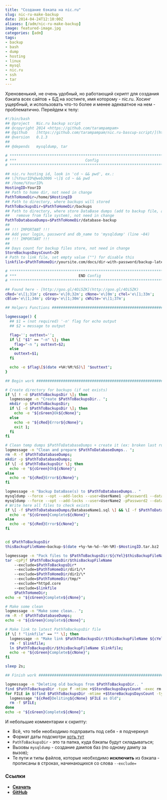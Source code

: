 ```yaml
---
title: "Создание бэкапа на nic.ru"
slug: nic-ru-make-backup
date: 2014-04-24T12:10:00Z
aliases: [/adm/nic-ru-make-backup]
image: featured-image.jpg
categories: [adm]
tags:
- backup
- bash
- dump
- hosting
- linux
- mysql
- nic.ru
- ssh
- tar
---
```


Хреновенький, не очень удобный, но работающий скрипт для создания бэкапа всех сайтов + БД на хостинге, имя которому - nic.ru. Хосинг ущербный, и использовать что-то более и менее адекватное на нем - проблематично. Перейдем к телу:

<!--more-->

```bash
#!/bin/bash
## @project   Nic.ru backup script
## @copyright 2014 <https://github.com/tarampampam>
## @github    [https://github.com/tarampampam/nic.ru-bascup-script/](https://github.com/tarampampam/nic.ru-bascup-script/)
## @version   0.1.3
##
## @depends   mysqldump, tar

# *****************************************************************************
# ***                               Config                                   **
# *****************************************************************************

## nic.ru hosting id, look in 'cd ~ && pwd', ex.:
## \[%YourID%@web2006 ~\]$ cd ~ && pwd
## /home/%YourID%
HostingID=YourID
## Path to home dir, not need in change
PathToHomeDir=/home/$HostingID
## Path to directory, where backups will stored
PathToBackupsDir=$PathToHomeDir/backups
## Path to directory, where store DataBase dumps (add to backup file, and
##   remove from file system), not need in change
PathToDatabaseDumps=$PathToHomeDir/database-backup
##
## !!! IMPORTANT !!!
## Add your login, password and db_name to 'mysqldump' (line ~84)
## !!! IMPORTANT !!!
##
## Days count for backup files store, not need in change
StoreBackupsDaysCount=20
# Path to link file, set empty value ("") for disable this
linkfile=$PathToHomeDir/yoursite.com/docs/dir-with-password/backup-latest.tar.bz2

# *****************************************************************************
# ***                            END Config                                  **
# *****************************************************************************

## Found here - [http://goo.gl/4Oi5ZK](http://goo.gl/4Oi5ZK)
cRed='e\[1;31m'; cGreen='e\[0;32m'; cNone='e\[0m'; cYel='e\[1;33m';
cBlue='e\[1;34m'; cGray='e\[1;30m'; cWhite='e\[1;37m';

## Helpers Functions ##########################################################

logmessage() {
  ## $1 = (not required) '-n' flag for echo output
  ## $2 = message to output

  flag=''; outtext='';
  if \[ "$1" == "-n" \]; then
    flag="-n "; outtext=$2;
  else
    outtext=$1;
  fi

  echo -e $flag\[$(date +%H:%M:%S)\] "$outtext";
}

## Begin work #################################################################

# Create directory for backups (if not exists)
if \[ ! -d $PathToBackupsDir \]; then
  logmessage -n "Create $PathToBackupsDir.. ";
  mkdir -p $PathToBackupsDir;
  if \[ -d $PathToBackupsDir \]; then
    echo -e "${cGreen}Ok${cNone}";
  else
    echo -e "${cRed}Error${cNone}";
    exit 1;
  fi
fi

# Clean temp dumps $PathToDatabaseDumps + create it (ex: broken last run)
logmessage -n "Clean and prepare $PathToDatabaseDumps.. ";
rm -R -f $PathToDatabaseDumps;
mkdir -p $PathToDatabaseDumps;
if \[ -d $PathToBackupsDir \]; then
  echo -e "${cGreen}Ok${cNone}";
else
  echo -e "${cRed}Error${cNone}";
fi

logmessage -n "Backup DataBase(s) to $PathToDatabaseDumps.. "
mysqldump --force --opt --add-locks --user=UserName1 -pPassword1 --databases DatabaseName1 \> $PathToDatabaseDumps/DatabaseName1.sql
mysqldump --force --opt --add-locks --user=UserName2 -pPassword2 --databases DatabaseName2 \> $PathToDatabaseDumps/DatabaseName2.sql
# Write here all files to check exists
if \[ -f $PathToDatabaseDumps/DatabaseName1.sql \] && \[ -f $PathToDatabaseDumps/DatabaseName2.sql \]; then
  echo -e "${cGreen}Complete${cNone}";
else
  echo -e "${cRed}Error${cNone}";
fi


cd $PathToBackupsDir
thisBackupFileName=backup-$(date +%y-%m-%d--%H-%M)-$HostingID.tar.bz2

logmessage -n "Pack files to $PathToBackupsDir/${cYel}$thisBackupFileName${cNone}.. "
tar -cpPjf $PathToBackupsDir/$thisBackupFileName
    --exclude=$PathToBackupsDir*
    --exclude=$PathToHomeDir/dir1/\*
    --exclude=$PathToHomeDir/dir2/\*
    --exclude=$PathToHomeDir/tmp/*
    --exclude=*httpd.core
    --exclude=$linkfile
    $PathToHomeDir;
echo -e "${cGreen}Complete${cNone}";

# Make some clean
logmessage -n "Make some clean.. ";
rm -R -f $PathToDatabaseDumps;
echo -e "${cGreen}Complete${cNone}";

# Make link to latest PathToBackupsDir file
if \[ ! "linkfile" == "" \]; then
  logmessage -n "Make link $PathToBackupsDir/$thisBackupFileName ${cYel}<===>${cNone} $linkfile.. ";
  rm -f $linkfile;
  ln $PathToBackupsDir/$thisBackupFileName $linkfile;
  echo -e "${cGreen}Complete${cNone}";
fi

sleep 2s;

## Finish work ################################################################

logmessage -n "Deleting old backups from $PathToBackupsDir.. "
find $PathToBackupsDir -type f -mtime +$StoreBackupsDaysCount -exec rm '{}' ;
for FILE in $(find $PathToBackupsDir -mtime +$StoreBackupsDaysCount -type f); do
  logmessage "${cRed}Deliting${cNone} $FILE as Old";
  rm -f $FILE;
done
echo -e "${cGreen}Complete${cNone}";
```

И небольшие комментарии к скрипту:

- Всё, что тебе необходимо подправить под себя \- я подчеркнул
- Формат даты подсмотри [хоть тут](http://www.cyberciti.biz/faq/linux-unix-formatting-dates-for-display/)
- `PathToBackupsDir` \- это та папка, куда бэкапы будут складываться;
- Вызовы `mysqldump` \- создание дампов баз (по одному дампу за вызов);
- Те пути и типы файлов, которые необходимо **исключить** из бэкапа \- прописаны в строках, начинающихся со слова `--exclude=`

### Ссылки

- **[Скачать](https://raw.githubusercontent.com/tarampampam/scripts/master/nix/nic.ru-backup-script/make-backup.sh)**
- **[GitHub](https://github.com/tarampampam/scripts/tree/master/nix/nic.ru-backup-script)**

